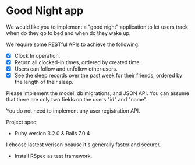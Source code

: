 # Good Night app

We would like you to implement a "good night" application to let users track when do they go to bed and when do they wake up.

We require some RESTful APIs to achieve the following:

- [x] Clock In operation.
- [x] Return all clocked-in times, ordered by created time.
- [x] Users can follow and unfollow other users.
- [x] See the sleep records over the past week for their friends, ordered by the length of their sleep.

Please implement the model, db migrations, and JSON API.
You can assume that there are only two fields on the users "id" and "name".

You do not need to implement any user registration API.

Project spec:

* Ruby version 3.2.0 & Rails 7.0.4

I choose lastest verison bcause it's generally faster and securer.

* Install RSpec as test framework.